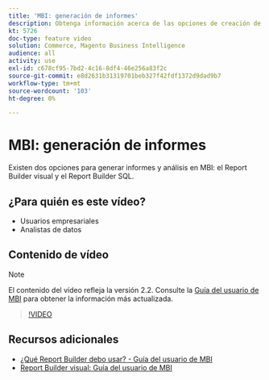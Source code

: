 ```yaml
---
title: 'MBI: generación de informes'
description: Obtenga información acerca de las opciones de creación de informes disponibles en MBI.
kt: 5726
doc-type: feature video
solution: Commerce, Magento Business Intelligence
audience: all
activity: use
exl-id: c678cf95-7bd2-4c16-8df4-46e256a83f2c
source-git-commit: e8d2631b31319701beb327f42fdf1372d9dad9b7
workflow-type: tm+mt
source-wordcount: '103'
ht-degree: 0%

---
```


# MBI: generación de informes

Existen dos opciones para generar informes y análisis en MBI: el Report Builder visual y el Report Builder SQL.

## ¿Para quién es este vídeo?

- Usuarios empresariales
- Analistas de datos

## Contenido de vídeo

>[!NOTE]
>
>El contenido del vídeo refleja la versión 2.2. Consulte la [Guía del usuario de MBI](https://experienceleague.adobe.com/docs/commerce-business-intelligence/mbi/guide-overview.html) para obtener la información más actualizada.

>[!VIDEO](https://video.tv.adobe.com/v/35981?quality=12&learn=on)

## Recursos adicionales

- [¿Qué Report Builder debo usar? - Guía del usuario de MBI](https://experienceleague.adobe.com/docs/commerce-business-intelligence/mbi/build/reports/report-builder-options.html)
- [Report Builder visual: Guía del usuario de MBI](https://experienceleague.adobe.com/docs/commerce-business-intelligence/mbi/build/reports/ess-rpt-build-visual.html)
